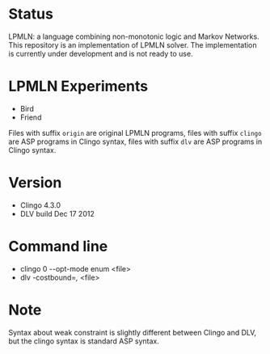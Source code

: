 # Status
LPMLN: a language combining non-monotonic logic and Markov Networks.
This repository is an implementation of LPMLN solver.
The implementation is currently under development and is not ready to use. 

# LPMLN Experiments 
+ Bird 
+ Friend 

Files with suffix `origin` are original LPMLN programs, 
files with suffix `clingo` are ASP programs in Clingo syntax,
files with suffix `dlv` are ASP programs in Clingo syntax.

# Version
+ Clingo 4.3.0
+ DLV  build Dec 17 2012

# Command line
+ clingo 0 --opt-mode enum \<file\>
+ dlv -costbound=_,_ \<file\>

# Note
Syntax about weak constraint is slightly different between Clingo and DLV, 
but the clingo syntax is standard ASP syntax.

